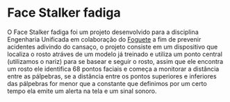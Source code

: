 # Face Stalker fadiga

O Face Stalker fadiga foi um projeto desenvolvido para a disciplina Engenharia Unificada em colaboração do [Foguete](https://github.com/FOGUETE-1995) a fim de prevenir acidentes adivindo do cansaço, o projeto consiste em um dispositivo que localiza o rosto atráves de um modelo já treinado e utiliza um ponto central (utilizamos o nariz) para se basear e seguir o rosto, assim que ele encontra um rosto ele identifica 68 pontos faciais e começa a monitorar a distância entre as pálpebras, se a distância entre os pontos superiores e inferiores das pálpebras for menor que a constante que definimos por um certo tempo ela emite um alerta na tela e um sinal sonoro.
